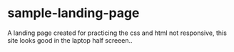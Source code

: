 # sample-landing-page
A landing page created for practicing the css and html
not responsive, this site looks good in the laptop half screeen..
